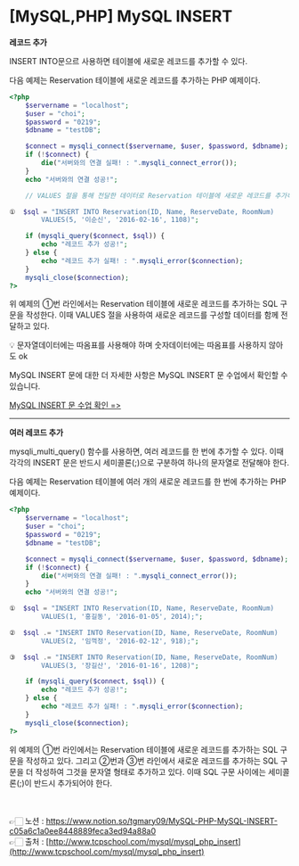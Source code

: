 # [MySQL,PHP] **MySQL INSERT**

**레코드 추가**

INSERT INTO문으르 사용하면 테이블에 새로운 레코드를 추가할 수 있다.

다음 예제는 Reservation 테이블에 새로운 레코드를 추가하는 PHP 예제이다.

```php
<?php
    $servername = "localhost";
    $user = "choi";
    $password = "0219";
    $dbname = "testDB";

    $connect = mysqli_connect($servername, $user, $password, $dbname);
    if (!$connect) {
        die("서버와의 연결 실패! : ".mysqli_connect_error());
    }
    echo "서버와의 연결 성공!";

    // VALUES 절을 통해 전달한 데이터로 Reservation 테이블에 새로운 레코드를 추가하는 SQL 구문

①  $sql = "INSERT INTO Reservation(ID, Name, ReserveDate, RoomNum)
        VALUES(5, '이순신', '2016-02-16', 1108)";

    if (mysqli_query($connect, $sql)) {
        echo "레코드 추가 성공!";
    } else {
        echo "레코드 추가 실패! : ".mysqli_error($connection);
    }
    mysqli_close($connection);
?>
```

위 예제의 ①번 라인에서는 Reservation 테이블에 새로운 레코드를 추가하는 SQL 구문을 작성한다.
이때 VALUES 절을 사용하여 새로운 레코드를 구성할 데이터를 함께 전달하고 있다.

<aside>
💡 문자열데이터에는 따옴표를 사용해야 하며 숫자데이터에는 따옴표를 사용하지 않아도 ok

</aside>

MySQL INSERT 문에 대한 더 자세한 사항은 MySQL INSERT 문 수업에서 확인할 수 있습니다.

[MySQL INSERT 문 수업 확인 =>](http://www.tcpschool.com/mysql/mysql_basic_insert)

---

**여러 레코드 추가**

mysqli_multi_query() 함수를 사용하면, 여러 레코드를 한 번에 추가할 수 있다.
이때 각각의 INSERT 문은 반드시 세미콜론(;)으로 구분하여 하나의 문자열로 전달해야 한다.

다음 예제는 Reservation 테이블에 여러 개의 새로운 레코드를 한 번에 추가하는 PHP 예제이다.

```php
<?php
    $servername = "localhost";
    $user = "choi";
    $password = "0219";
    $dbname = "testDB";

    $connect = mysqli_connect($servername, $user, $password, $dbname);
    if (!$connect) {
        die("서버와의 연결 실패! : ".mysqli_connect_error());
    }
    echo "서버와의 연결 성공!";

①  $sql = "INSERT INTO Reservation(ID, Name, ReserveDate, RoomNum)
        VALUES(1, '홍길동', '2016-01-05', 2014);";

②  $sql .= "INSERT INTO Reservation(ID, Name, ReserveDate, RoomNum)
        VALUES(2, '임꺽정', '2016-02-12', 918);";

③  $sql .= "INSERT INTO Reservation(ID, Name, ReserveDate, RoomNum)
        VALUES(3, '장길산', '2016-01-16', 1208)";

    if (mysqli_query($connect, $sql)) {
        echo "레코드 추가 성공!";
    } else {
        echo "레코드 추가 실패! : ".mysqli_error($connection);
    }
    mysqli_close($connection);
?>
```

위 예제의 ①번 라인에서는 Reservation 테이블에 새로운 레코드를 추가하는 SQL 구문을 작성하고 있다.
그리고 ②번과 ③번 라인에서 새로운 레코드를 추가하는 SQL 구문을 더 작성하여 그것을 문자열 
형태로 추가하고 있다.
이때 SQL 구문 사이에는 세미콜론(;)이 반드시 추가되어야 한다.

<br><br>
👉🏻 노션 : https://www.notion.so/tgmary09/MySQL-PHP-MySQL-INSERT-c05a6c1a0ee8448889feca3ed94a88a0
<br>
👉🏻 출처 : [http://www.tcpschool.com/mysql/mysql_php_insert](http://www.tcpschool.com/mysql/mysql_php_insert)
